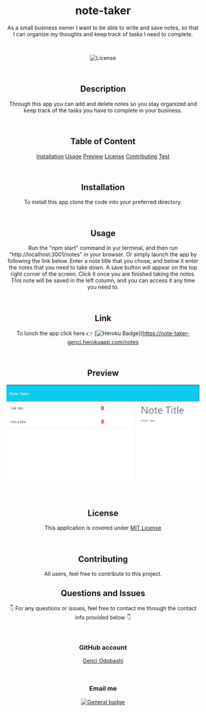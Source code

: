   <h1 align ="center">note-taker</h1>

  <p align = "center"> As a small business owner I want to be able to write and save notes, so that I can organize my thoughts and keep track of tasks I need to         complete.</p>

  </br>
  
  <div align ="center">
  
  ![License](https://img.shields.io/badge/License-MIT%20License-blue.svg)
  
  </div>
  
  </br>
  
  <h2 align ="center">Description</h2>
  
  <p align = "center">Through this app you can add and delete notes so you stay organized and keep track of the tasks you have to complete in your business.</p>
  
  </br>

  <h2 align ="center">Table of Content</h2>
  
  <div align ="center">
  
   [Installation](#installation)
   [Usage](#usage)
   [Preview](#preview)
   [License](#license)
   [Contributing](#contributing)
   [Test](#test) 
  
  </div>

  </br>

  <h2 align ="center">Installation</h2>
  
  <p align = "center">To install this app clone the code into your preferred directory.</p>
  
  </br>
  
  <h2 align ="center">Usage</h2>
  
  <p align = "center">Run the "npm start" command in yur terminal, and then run "http://localhost:3001/notes" in your browser. Or simply launch the app by following     the link below. 
  Enter a note title that you chose, and below it enter the notes that you need to take down. 
  A save button will appear on the top right corner of the screen. Click it once you are finished taking the notes. This note will be saved in the left column,
  and you can access it any time you need to.</p>
  
  </br>
  
  <h2 align ="center">Link</h2>
  
  <div align = "center">
  
  To lunch the app click here  👉  [![Heroku Badge](https://www.herokucdn.com/deploy/button.svg)](https://note-taker-genci.herokuapp.com/notes
  
  </div>

  
  </br>
  
  <h2 align ="center">Preview</h2>
  
  <div align ="center">
  
  ![Preview](Develop/public/assets/pictures/preview.png)
  
  </div>
  
  </br>
  
  <h2 align ="center">License</h2>
  
  <div align = "center">
  
  This application is covered under [MIT License](https://choosealicense.com/licenses/mit/)

  </div>
  
  </br>
  
  <h2 align ="center">Contributing</h2>
  
  <p align = "center">All users, feel free to contribute to this project.
  
  </br>
  
  <h2 align ="center">Questions and Issues</h2>
  
  <p align = "center">👇 For any questions or issues, feel free to contact me through the contact info provided below 👇</p>
  
  </br>
  
  <h3 align ="center">GitHub account</h3>
  
  <div align ="center">  
  
  [Genci Odobashi](https://github.com/odobashigenci)
  
  </div>
  
  </br>

  
  <h3 align ="center">Email me</h3>
  
  <div align ="center">
  
  [![General badge](https://img.shields.io/badge/Gmail-D14836?style=for-the-badge&logo=gmail&logoColor=white)](mailto:odobashigenci@gmail.com)
  
  </div>
  
  </br>
